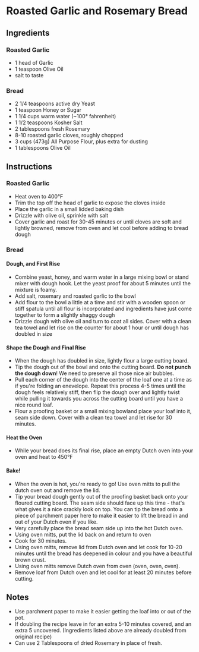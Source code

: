# Roasted Garlic and Rosemary Bread

## Ingredients

### Roasted Garlic
+ 1 head of Garlic
+ 1 teaspoon Olive Oil
+ salt to taste

### Bread
+ 2 1/4 teaspoons active dry Yeast
+ 1 teaspoon Honey or Sugar
+ 1 1/4 cups warm water (~100° fahrenheit)
+ 1 1/2 teaspoons Kosher Salt
+ 2 tablespoons fresh Rosemary
+ 8-10 roasted garlic cloves, roughly chopped
+ 3 cups (473g) All Purpose Flour, plus extra for dusting 
+ 1 tablespoons Olive Oil

## Instructions 

### Roasted Garlic
+ Heat oven to 400°F
+ Trim the top off the head of garlic to expose the cloves inside
+ Place the garlic in a small lidded baking dish
+ Drizzle with olive oil, sprinkle with salt
+ Cover garlic and roast for 30-45 minutes or until cloves are soft and lightly browned, remove from oven and let cool before adding to bread dough

### Bread
#### Dough, and First Rise
+ Combine yeast, honey, and warm water in a large mixing bowl or stand mixer with dough hook. Let the yeast proof for about 5 minutes until the mixture is foamy. 
+ Add salt, rosemary and roasted garlic to the bowl 
+ Add flour to the bowl a little at a time and stir with a wooden spoon or stiff spatula until all flour is incorporated and ingredients have just come together to form a slightly shaggy dough
+ Drizzle dough with olive oil and turn to coat all sides. Cover with a clean tea towel and let rise on the counter for about 1 hour or until dough has doubled in size

#### Shape the Dough and Final Rise
+ When the dough has doubled in size, lightly flour a large cutting board.
+ Tip the dough out of the bowl and onto the cutting board. **Do not punch the dough down**! We need to preserve all those nice air bubbles.
+ Pull each corner of the dough into the center of the loaf one at a time as if you're folding an enevelope. Repeat this process 4-5 times until the dough feels relatively stiff, then flip the dough over and lightly twist while pulling it towards you across the cutting board until you have a nice round loaf.
+ Flour a proofing basket or a small mixing bowland place your loaf into it, seam side down. Cover with a clean tea towel and let rise for 30 minutes.

#### Heat the Oven
+ While your bread does its final rise, place an empty Dutch oven into your oven and heat to 450°F

#### Bake!
+ When the oven is hot, you're ready to go! Use oven mitts to pull the dutch oven out and remove the lid.
+ Tip your bread dough gently out of the proofing basket back onto your floured cutting board. The seam side should face up this time - that's what gives it a nice crackly look on top. You can tip the bread onto a piece of parchment paper here to  make it easier to lift the bread in and out of your Dutch oven if you like.
+ Very carefully place the bread seam side up into the hot Dutch oven.
+ Using oven mitts, put the lid back on and return to oven
+ Cook for 30 minutes.
+ Using oven mitts, remove lid from Dutch oven and let cook for 10-20 minutes until the bread has deepened in colour and you have a beautiful brown crust.
+ Using oven mitts remove Dutch oven from oven (oven, oven, oven).
+ Remove loaf from Dutch oven and let cool for at least 20 minutes before cutting.

## Notes
+ Use parchment paper to make it easier getting the loaf into or out of the pot.
+ If doubling the recipe leave in for an extra 5-10 minutes covered, and an extra 5 uncovered. (Ingredients listed above are already doubled from original recipe)
+ Can use 2 Tablespoons of dried Rosemary in place of fresh.